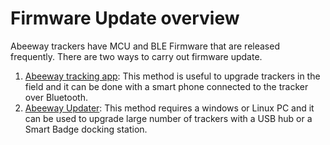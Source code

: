 # Firmware Update overview

Abeeway trackers have MCU and BLE Firmware that are released frequently. There are two ways to carry out firmware update.
1. [Abeeway tracking app](/D-Reference/FirmwareUpdateMobileApp_R/README.md): This method is useful to upgrade trackers in the field and it can be done with a smart phone connected to the tracker over Bluetooth.
2. [Abeeway Updater](/D-Reference/AbeewayFirmwareUpdate_R/README.md): This method requires a windows or Linux PC and it can be used to upgrade large number of trackers with a USB hub or a Smart Badge docking station.